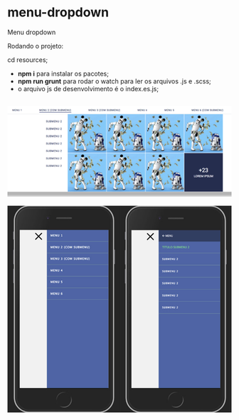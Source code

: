# menu-dropdown
Menu dropdown

Rodando o projeto:

cd resources;
* **npm i** para instalar os pacotes;
* **npm run grunt** para rodar o watch para ler os arquivos .js e .scss;
* o arquivo js de desenvolvimento é o index.es.js;

<br />
<img src="https://raw.githubusercontent.com/marcelosrp/menu-dropdown/master/screenshot/print1.png" alt="print desktop" />
<br />
<br />
<img src="https://raw.githubusercontent.com/marcelosrp/menu-dropdown/master/screenshot/print4.png" alt="print mobile" />

